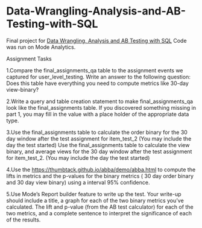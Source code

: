 # Data-Wrangling-Analysis-and-AB-Testing-with-SQL
Final project for [Data Wrangling, Analysis and AB Testing with SQL](https://www.coursera.org/learn/data-wrangling-analysis-abtesting/home/welcome) Code was run on Mode Analytics.

Assignment Tasks

1.Compare the final_assignments_qa table to the assignment events we captured for user_level_testing. Write an answer to the following question: Does this table have everything you need to compute metrics like 30-day view-binary?

2.Write a query and table creation statement to make final_assignments_qa look like the final_assignments table. If you discovered something missing in part 1, you may fill in the value with a place holder of the appropriate data type. 

3.Use the final_assignments table to calculate the order binary for the 30 day window after the test assignment for item_test_2 (You may include the day the test started)
Use the final_assignments table to calculate the view binary, and average views for the 30 day window after the test assignment for item_test_2. (You may include the day the test started)

4.Use the https://thumbtack.github.io/abba/demo/abba.html to compute the lifts in metrics and the p-values for the binary metrics ( 30 day order binary and 30 day view binary) using a interval 95% confidence. 

5.Use Mode’s Report builder feature to write up the test. Your write-up should include a title, a graph for each of the two binary metrics you’ve calculated. The lift and p-value (from the AB test calculator) for each of the two metrics, and a complete sentence to interpret the significance of each of the results.
